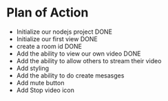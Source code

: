 # Plan of Action
- Initialize our nodejs project DONE
- Initialize our first view DONE
- create a room id DONE
- Add the ability to view our own video DONE
- Add the ability to allow others to stream their video
- Add styling 
- Add the ability to do create mesasges
- Add mute button
- Add Stop video icon

